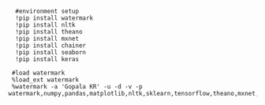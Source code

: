 
      #environment setup
      !pip install watermark
      !pip install nltk
      !pip install theano
      !pip install mxnet
      !pip install chainer
      !pip install seaborn
      !pip install keras
      
     #load watermark
     %load_ext watermark
     %watermark -a 'Gopala KR' -u -d -v -p watermark,numpy,pandas,matplotlib,nltk,sklearn,tensorflow,theano,mxnet,chainer,seaborn,keras
